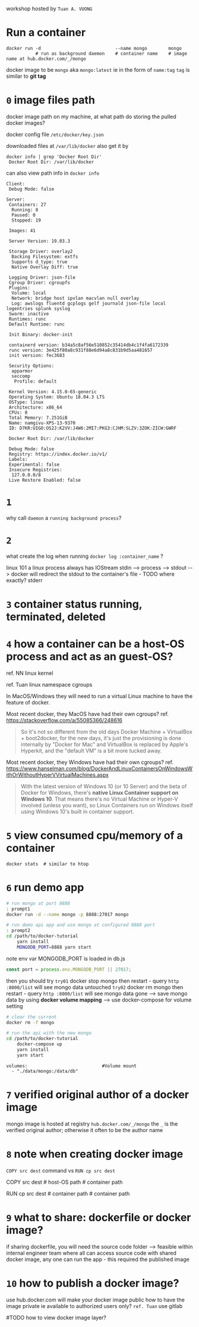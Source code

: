 workshop hosted by `Tuan A. VUONG`

# Run a container
```
docker run -d                            --name mongo        mongo
           # run as background daemon    # container name    # image name at hub.docker.com/_/mongo
```
docker image to be `mongo` aka `mongo:latest` ie in the form of `name:tag`
`tag` is similar to **git tag**


# `0` image files path
docker image path
on my machine, at what path do storing the pulled docker images? 

docker config file  `/etc/docker/key.json`

downloaded files at `/var/lib/docker`
also get it by 
```
docker info | grep 'Docker Root Dir'
 Docker Root Dir: /var/lib/docker
```

can also view path info in `docker info`
```
Client:
 Debug Mode: false

Server:
 Containers: 27
  Running: 8
  Paused: 0
  Stopped: 19

 Images: 41

 Server Version: 19.03.3

 Storage Driver: overlay2
  Backing Filesystem: extfs
  Supports d_type: true
  Native Overlay Diff: true

 Logging Driver: json-file
 Cgroup Driver: cgroupfs
 Plugins:
  Volume: local
  Network: bridge host ipvlan macvlan null overlay
  Log: awslogs fluentd gcplogs gelf journald json-file local logentries splunk syslog
 Swarm: inactive
 Runtimes: runc
 Default Runtime: runc

 Init Binary: docker-init

 containerd version: b34a5c8af56e510852c35414db4c1f4fa6172339
 runc version: 3e425f80a8c931f88e6d94a8c831b9d5aa481657
 init version: fec3683

 Security Options:
  apparmor
  seccomp
   Profile: default

 Kernel Version: 4.15.0-65-generic
 Operating System: Ubuntu 18.04.3 LTS
 OSType: linux
 Architecture: x86_64
 CPUs: 8
 Total Memory: 7.251GiB
 Name: namgivu-XPS-13-9370
 ID: D7KR:UIGO:OS2J:K2VV:J4W6:2MI7:PKG3:CJHM:SLZV:3ZOK:ZICW:GWRF

 Docker Root Dir: /var/lib/docker

 Debug Mode: false
 Registry: https://index.docker.io/v1/
 Labels:
 Experimental: false
 Insecure Registries:
  127.0.0.0/8
 Live Restore Enabled: false
```

# `1`
why call `daemon` a `running background process`?


# `2`
what create the log when running `docker log :container_name` ?

linux 101
a linux process always has IOStream
stdin --> process --> stdout --> docker will redirect the stdout to the container's file  - TODO where exactly?
                      stderr
    
                      
# `3` container status running, terminated, deleted

# `4` how a container can be a host-OS process and act as an guest-OS?
ref. NN
linux kernel

ref. Tuan
linux namespace cgroups

In MacOS/Windows they will need to run a virtual Linux machine to have the feature of docker.

Most recent docker, they MacOS have had their own cgroups?
ref. https://stackoverflow.com/a/55085366/248616
> So it's not so different from the old days Docker Machine + VirtualBox + boot2docker,
> for the new days, it's just the provisioning is done internally by "Docker for Mac" and VirtualBox is replaced by Apple's Hyperkit, and the "default VM" is a bit more tucked away.

Most recent docker, they Windows have had their own cgroups?
ref. https://www.hanselman.com/blog/DockerAndLinuxContainersOnWindowsWithOrWithoutHyperVVirtualMachines.aspx
> With the latest version of Windows 10 (or 10 Server) and the beta of Docker for Windows, there's **native Linux Container support on Windows 10**. 
  That means there's no Virtual Machine or Hyper-V involved (unless you want), so Linux Containers run on Windows itself using Windows 10's built in container support.
  


# `5` view consumed cpu/memory of a container 
```
docker stats  # similar to htop
```

# `6` run demo app
```bash
# run mongo at port 8888
: prompt1
docker run -d --name mongo -p 8888:27017 mongo

# run demo api app and use mongo at configured 8888 port
: prompt2
cd /path/to/docker-tutorial
    yarn install
    MONGODB_PORT=8888 yarn start
```

note 
env var MONGODB_PORT is loaded in db.js
```js
const port = process.env.MONGODB_PORT || 27017;
```

then you should try 
`try01` docker stop mongo then restart - query `http :8000/list` will see mongo data untouched
`try02` docker rm   mongo then restart - query `http :8000/list` will see mongo data gone
--> save mongo data by using **docker volume mapping**
--> use docker-compose for volume setting
```bash
# clear the current
docker rm -f mongo

# run the api with the new mongo
cd /path/to/docker-tutorial
    docker-compose up
    yarn install
    yarn start
```

    volumes:                            #Volume mount
      - "./data/mongo:/data/db"


# `7` verified original author of a docker image
mongo image is hosted at registry 
`hub.docker.com/_/mongo`
the `_` is the verified original author; otherwise it often to be the author name

# `8` note when creating docker image
`COPY src dest` command vs `RUN cp src dest` 

COPY    src                 dest 
        # host-OS path      # container path

RUN cp  src                 dest
        # container path    # container path


# `9` what to share: dockerfile or docker image?
if sharing dockerfile, you will need the source code folder --> feasible within internal engineer team where all can access source code
with shared docker image, any one can run the app - this required the published image

# `10` how to publish a docker image?
use hub.docker.com will make your docker image public
how to have the image private ie available to authorized users only? `ref. Tuan` use gitlab 

#TODO how to view docker image layer?
